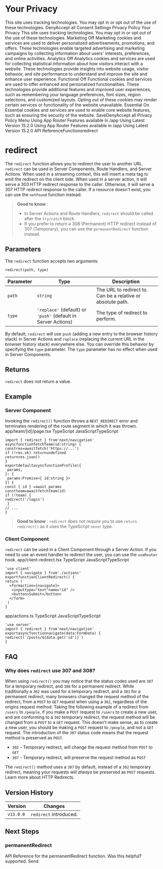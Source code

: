 # Your Privacy
This site uses tracking technologies. You may opt in or opt out of the use of these technologies.
DenyAccept all
Consent Settings
Privacy Policy
Your Privacy
This site uses tracking technologies. You may opt in or opt out of the use of these technologies.
Marketing
Off
Marketing cookies and services are used to deliver personalized advertisements, promotions, and offers. These technologies enable targeted advertising and marketing campaigns by collecting information about users' interests, preferences, and online activities. 
Analytics
Off
Analytics cookies and services are used for collecting statistical information about how visitors interact with a website. These technologies provide insights into website usage, visitor behavior, and site performance to understand and improve the site and enhance user experience.
Functional
Off
Functional cookies and services are used to offer enhanced and personalized functionalities. These technologies provide additional features and improved user experiences, such as remembering your language preferences, font sizes, region selections, and customized layouts. Opting out of these cookies may render certain services or functionality of the website unavailable.
Essential
On
Essential cookies and services are used to enable core website features, such as ensuring the security of the website. 
SaveDenyAccept all
Privacy Policy
Menu
Using App Router
Features available in /app
Using Latest Version
15.2.0
Using App Router
Features available in /app
Using Latest Version
15.2.0
API ReferenceFunctionsredirect
# redirect
The `redirect` function allows you to redirect the user to another URL. `redirect` can be used in Server Components, Route Handlers, and Server Actions.
When used in a streaming context, this will insert a meta tag to emit the redirect on the client side. When used in a server action, it will serve a 303 HTTP redirect response to the caller. Otherwise, it will serve a 307 HTTP redirect response to the caller.
If a resource doesn't exist, you can use the `notFound` function instead.
> **Good to know** :
>   * In Server Actions and Route Handlers, `redirect` should be called after the `try/catch` block.
>   * If you prefer to return a 308 (Permanent) HTTP redirect instead of 307 (Temporary), you can use the `permanentRedirect` function instead.
> 

## Parameters
The `redirect` function accepts two arguments:
```
redirect(path, type)
```

Parameter| Type| Description  
---|---|---  
`path`| `string`| The URL to redirect to. Can be a relative or absolute path.  
`type`| `'replace'` (default) or `'push'` (default in Server Actions)| The type of redirect to perform.  
By default, `redirect` will use `push` (adding a new entry to the browser history stack) in Server Actions and `replace` (replacing the current URL in the browser history stack) everywhere else. You can override this behavior by specifying the `type` parameter.
The `type` parameter has no effect when used in Server Components.
## Returns
`redirect` does not return a value.
## Example
### Server Component
Invoking the `redirect()` function throws a `NEXT_REDIRECT` error and terminates rendering of the route segment in which it was thrown.
app/team/[id]/page.tsx
TypeScript
JavaScriptTypeScript
```
import { redirect } from'next/navigation'
asyncfunctionfetchTeam(id:string) {
constres=awaitfetch('https://...')
if (!res.ok) returnundefined
returnres.json()
}
exportdefaultasyncfunctionProfile({
 params,
}: {
 params:Promise<{ id:string }>
}) {
const { id } =await params
constteam=awaitfetchTeam(id)
if (!team) {
redirect('/login')
 }
// ...
}
```

> **Good to know** : `redirect` does not require you to use `return redirect()` as it uses the TypeScript `never` type.
### Client Component
`redirect` can be used in a Client Component through a Server Action. If you need to use an event handler to redirect the user, you can use the `useRouter` hook.
app/client-redirect.tsx
TypeScript
JavaScriptTypeScript
```
'use client'
import { navigate } from'./actions'
exportfunctionClientRedirect() {
return (
  <formaction={navigate}>
   <inputtype="text"name="id" />
   <button>Submit</button>
  </form>
 )
}
```

app/actions.ts
TypeScript
JavaScriptTypeScript
```
'use server'
import { redirect } from'next/navigation'
exportasyncfunctionnavigate(data:FormData) {
redirect(`/posts/${data.get('id')}`)
}
```

## FAQ
### Why does `redirect` use 307 and 308?
When using `redirect()` you may notice that the status codes used are `307` for a temporary redirect, and `308` for a permanent redirect. While traditionally a `302` was used for a temporary redirect, and a `301` for a permanent redirect, many browsers changed the request method of the redirect, from a `POST` to `GET` request when using a `302`, regardless of the origins request method.
Taking the following example of a redirect from `/users` to `/people`, if you make a `POST` request to `/users` to create a new user, and are conforming to a `302` temporary redirect, the request method will be changed from a `POST` to a `GET` request. This doesn't make sense, as to create a new user, you should be making a `POST` request to `/people`, and not a `GET` request.
The introduction of the `307` status code means that the request method is preserved as `POST`.
  * `302` - Temporary redirect, will change the request method from `POST` to `GET`
  * `307` - Temporary redirect, will preserve the request method as `POST`


The `redirect()` method uses a `307` by default, instead of a `302` temporary redirect, meaning your requests will _always_ be preserved as `POST` requests.
Learn more about HTTP Redirects.
## Version History
Version| Changes  
---|---  
`v13.0.0`| `redirect` introduced.  
## Next Steps
### permanentRedirect
API Reference for the permanentRedirect function.
Was this helpful?
supported.
Send
